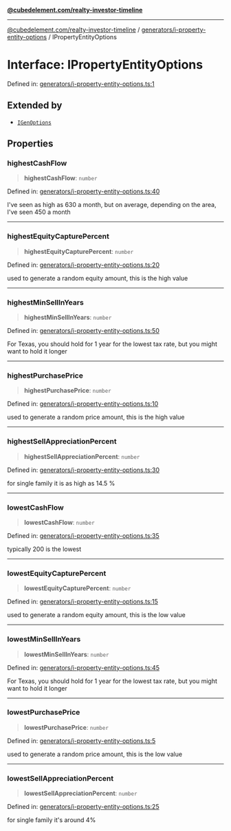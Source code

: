 [**@cubedelement.com/realty-investor-timeline**](../../../index.md)

---

[@cubedelement.com/realty-investor-timeline](../../../modules.md) / [generators/i-property-entity-options](../index.md) / IPropertyEntityOptions

# Interface: IPropertyEntityOptions

Defined in: [generators/i-property-entity-options.ts:1](https://github.com/kvernon/realty-investor-timeline/blob/806c805529d356deb12c125749ddea89a26850dd/src/generators/i-property-entity-options.ts#L1)

## Extended by

- [`IGenOptions`](../../../time/simulate/interfaces/IGenOptions.md)

## Properties

### highestCashFlow

> **highestCashFlow**: `number`

Defined in: [generators/i-property-entity-options.ts:40](https://github.com/kvernon/realty-investor-timeline/blob/806c805529d356deb12c125749ddea89a26850dd/src/generators/i-property-entity-options.ts#L40)

I've seen as high as 630 a month, but on average, depending on the area, I've seen 450 a month

---

### highestEquityCapturePercent

> **highestEquityCapturePercent**: `number`

Defined in: [generators/i-property-entity-options.ts:20](https://github.com/kvernon/realty-investor-timeline/blob/806c805529d356deb12c125749ddea89a26850dd/src/generators/i-property-entity-options.ts#L20)

used to generate a random equity amount, this is the high value

---

### highestMinSellInYears

> **highestMinSellInYears**: `number`

Defined in: [generators/i-property-entity-options.ts:50](https://github.com/kvernon/realty-investor-timeline/blob/806c805529d356deb12c125749ddea89a26850dd/src/generators/i-property-entity-options.ts#L50)

For Texas, you should hold for 1 year for the lowest tax rate, but you might want to hold it longer

---

### highestPurchasePrice

> **highestPurchasePrice**: `number`

Defined in: [generators/i-property-entity-options.ts:10](https://github.com/kvernon/realty-investor-timeline/blob/806c805529d356deb12c125749ddea89a26850dd/src/generators/i-property-entity-options.ts#L10)

used to generate a random price amount, this is the high value

---

### highestSellAppreciationPercent

> **highestSellAppreciationPercent**: `number`

Defined in: [generators/i-property-entity-options.ts:30](https://github.com/kvernon/realty-investor-timeline/blob/806c805529d356deb12c125749ddea89a26850dd/src/generators/i-property-entity-options.ts#L30)

for single family it is as high as 14.5 %

---

### lowestCashFlow

> **lowestCashFlow**: `number`

Defined in: [generators/i-property-entity-options.ts:35](https://github.com/kvernon/realty-investor-timeline/blob/806c805529d356deb12c125749ddea89a26850dd/src/generators/i-property-entity-options.ts#L35)

typically 200 is the lowest

---

### lowestEquityCapturePercent

> **lowestEquityCapturePercent**: `number`

Defined in: [generators/i-property-entity-options.ts:15](https://github.com/kvernon/realty-investor-timeline/blob/806c805529d356deb12c125749ddea89a26850dd/src/generators/i-property-entity-options.ts#L15)

used to generate a random equity amount, this is the low value

---

### lowestMinSellInYears

> **lowestMinSellInYears**: `number`

Defined in: [generators/i-property-entity-options.ts:45](https://github.com/kvernon/realty-investor-timeline/blob/806c805529d356deb12c125749ddea89a26850dd/src/generators/i-property-entity-options.ts#L45)

For Texas, you should hold for 1 year for the lowest tax rate, but you might want to hold it longer

---

### lowestPurchasePrice

> **lowestPurchasePrice**: `number`

Defined in: [generators/i-property-entity-options.ts:5](https://github.com/kvernon/realty-investor-timeline/blob/806c805529d356deb12c125749ddea89a26850dd/src/generators/i-property-entity-options.ts#L5)

used to generate a random price amount, this is the low value

---

### lowestSellAppreciationPercent

> **lowestSellAppreciationPercent**: `number`

Defined in: [generators/i-property-entity-options.ts:25](https://github.com/kvernon/realty-investor-timeline/blob/806c805529d356deb12c125749ddea89a26850dd/src/generators/i-property-entity-options.ts#L25)

for single family it's around 4%
